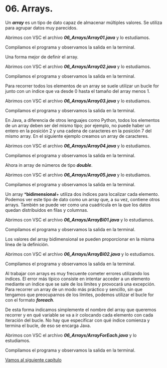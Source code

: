 # 06. Arrays.


Un ***array*** es un tipo de dato capaz de almacenar múltiples valores. Se utiliza para agrupar datos muy parecidos.


Abrimos con VSC el archivo ***06_Arrays/Array01.java*** y lo estudiamos.

Compilamos el programa y observamos la salida en la terminal.

Una forma mejor de definir el array.

Abrimos con VSC el archivo ***06_Arrays/Array02.java*** y lo estudiamos.

Compilamos el programa y observamos la salida en la terminal.

Para recorrer todos los elementos de un array se suele utilizar un bucle for junto con un índice que va desde 0 hasta el tamaño del array menos 1.

Abrimos con VSC el archivo ***06_Arrays/Array03.java*** y lo estudiamos.

Compilamos el programa y observamos la salida en la terminal.

En Java, a diferencia de otros lenguajes como Python, todos los elementos de un array deben ser del mismo tipo; por ejemplo, no puede haber un entero en la posición 2 y una cadena de caracteres en la posición 7 del mismo array. En el siguiente ejemplo creamos un array de caracteres.

Abrimos con VSC el archivo ***06_Arrays/Array04.java*** y lo estudiamos.

Compilamos el programa y observamos la salida en la terminal.

Ahora in array de números de tipo ***double***.

Abrimos con VSC el archivo ***06_Arrays/Array05.java*** y lo estudiamos.

Compilamos el programa y observamos la salida en la terminal.

Un array ***bidimensional**+ utiliza dos índices para localizar cada elemento. Podemos ver este tipo de dato como un array que, a su vez, contiene otros arrays. También se puede ver como una cuadrícula en la que los datos quedan distribuidos en filas y columnas.

Abrimos con VSC el archivo ***06_Arrays/ArrayBi01.java*** y lo estudiamos.

Compilamos el programa y observamos la salida en la terminal.

Los valores del array bidimensional se pueden proporcionar en la misma línea de la definición.

Abrimos con VSC el archivo ***06_Arrays/ArrayBi02.java*** y lo estudiamos.

Compilamos el programa y observamos la salida en la terminal.

Al trabajar con arrays es muy frecuente cometer errores utilizando los índices. El error más típico consiste en intentar acceder a un elemento mediante un índice que se sale de los límites y provocará una excepción. Para recorrer un array de un modo más práctico y sencillo, sin que tengamos que preocuparnos de los límites, podemos utilizar el bucle for con el formato ***foreach***. 

De esta forma indicamos simplemente el nombre del array que queremos recorrer y en qué variable se va a ir colocando cada elemento con cada iteración del bucle. No hay que especificar con qué índice comienza y termina el bucle, de eso se encarga Java.


Abrimos con VSC el archivo ***06_Arrays/ArrayForEach.java*** y lo estudiamos.

Compilamos el programa y observamos la salida en la terminal.

[Vamos al siguiente capítulo](../07_Funciones/_Contenido.md)


